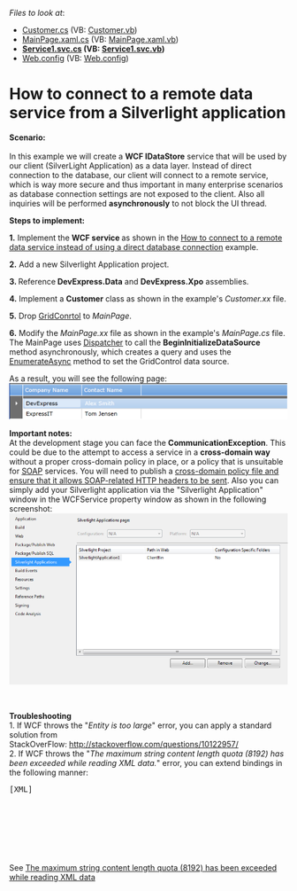 <!-- default file list -->
*Files to look at*:

* [Customer.cs](./CS/SilverlightApplication1/Customer.cs) (VB: [Customer.vb](./VB/SilverlightApplication1/Customer.vb))
* [MainPage.xaml.cs](./CS/SilverlightApplication1/MainPage.xaml.cs) (VB: [MainPage.xaml.vb](./VB/SilverlightApplication1/MainPage.xaml.vb))
* **[Service1.svc.cs](./CS/WcfService1/Service1.svc.cs) (VB: [Service1.svc.vb](./VB/WcfService1/Service1.svc.vb))**
* [Web.config](./CS/WcfService1/Web.config) (VB: [Web.config](./VB/WcfService1/Web.config))
<!-- default file list end -->
# How to connect to a remote data service from a Silverlight application


<p><strong>Scenario:</strong><strong><br /> </strong><br /> In this example we will create a <strong>WCF IDataStore</strong> service that will be used by our client (SilverLight Application) as a data layer. Instead of direct connection to the database, our client will connect to a remote service, which is way more secure and thus important in many enterprise scenarios as database connection settings are not exposed to the client. Also all inquiries will be performed <strong>asynchronously</strong> to not block the UI thread.</p>
<p><strong>Steps to implement:</strong></p>
<p><strong>1.</strong> Implement the <strong>WCF service </strong>as shown in the <a href="https://www.devexpress.com/Support/Center/p/E4930">How to connect to a remote data service instead of using a direct database connection</a> example.</p>
<p><strong>2.</strong> Add a new Silverlight Application project.</p>
<p><strong>3. </strong>Reference<strong> DevExpress.Data</strong> and <strong>DevExpress.Xpo</strong> assemblies.</p>
<p><strong>4.</strong> Implement a <strong>Customer</strong> class as shown in the example's <em>Customer.xx</em> file.</p>
<p><strong>5.</strong> Drop <a href="https://www.devexpress.com/Products/NET/Controls/Silverlight/Grid/"><u>GridConrtol</u></a> to <em>MainPage</em>.</p>
<p><strong>6.</strong> Modify the <em>MainPage.xx</em> file as shown in the example's <em>MainPage.cs</em> file.<br /> The MainPage uses <a href="http://msdn.microsoft.com/en-us/library/system.windows.threading.dispatcher(v=vs.110).aspx"><u>Dispatcher</u></a> to call the <strong>BeginInitializeDataSource</strong> method asynchronously, which creates a query and uses the <a href="http://documentation.devexpress.com/#XPO/DevExpressXpoXPQueryExtensions_EnumerateAsync%5bT%5dtopic"><u>EnumerateAsync</u></a> method to set the GridControl data source.</p>
<p>As a result, you will see the following page:<br /> <img src="https://raw.githubusercontent.com/DevExpress-Examples/how-to-connect-to-a-remote-data-service-from-a-silverlight-application-e4993/13.1.9+/media/c369ed27-378f-4f26-a059-2acde6727602.png"></p>
<p><strong>Important notes:</strong><br /> At the development stage you can face the <strong>CommunicationException</strong>. This could be due to the attempt to access a service in a <strong>cross-domain way</strong> without a proper cross-domain policy in place, or a policy that is unsuitable for <a href="http://msdn.microsoft.com/en-us/library/ff512435.aspx"><u>SOAP</u></a> services. You will need to publish a <a href="http://msdn.microsoft.com/ru-ru/library/cc838250(v=vs.95).aspx"><u>cross-domain policy file and ensure that it allows SOAP-related HTTP headers to be sent</u></a>. Also you can simply add your Silverlight application via the "Silverlight Application" window in the WCFService property window as shown in the following screenshot:<br /> <img src="https://raw.githubusercontent.com/DevExpress-Examples/how-to-connect-to-a-remote-data-service-from-a-silverlight-application-e4993/13.1.9+/media/685adfde-c292-441e-bdb4-706792675397.png"></p>
<p> </p>
<p><strong>Troubleshooting</strong><br />1. If WCF throws the "<em>Entity is too large</em>" error, you can apply a standard solution from StackOverFlow: <a href="http://stackoverflow.com/questions/10122957/">http://stackoverflow.com/questions/10122957/</a><br />2. If WCF throws the "<em>The maximum string content length quota (8192) has been exceeded while reading XML data.</em>" error, you can extend bindings in the following manner:</p>
<pre class="cr-code">[XML]<code><bindings>
      <basicHttpBinding>
        <binding name="ServicesBinding" maxBufferPoolSize="2147483647" maxReceivedMessageSize="2147483647" maxBufferSize="2147483647" transferMode="Streamed" >
          <readerQuotas maxDepth="2147483647"
            maxArrayLength="2147483647"
            maxStringContentLength="2147483647"/>
        </binding>
      </basicHttpBinding>
</bindings></code></pre>
<p> </p>
<p>See <a href="http://stackoverflow.com/questions/6600057/the-maximum-string-content-length-quota-8192-has-been-exceeded-while-reading-x">The maximum string content length quota (8192) has been exceeded while reading XML data</a></p>

<br/>


